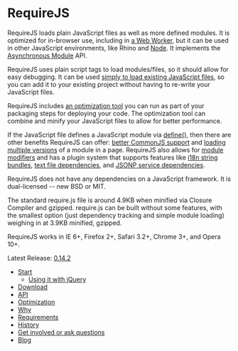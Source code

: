 # RequireJS

RequireJS loads plain JavaScript files as well as more defined modules. It is optimized for in-browser use, including in [a Web Worker](requirejs/tree/master/docs/api.md#webworker), but it can be used in other JavaScript environments, like Rhino and [Node](requirejs/tree/master/docs/node.md). It implements the [Asynchronous Module](http://wiki.commonjs.org/wiki/Modules/AsynchronousDefinition) API.

RequireJS uses plain script tags to load modules/files, so it should allow for easy debugging. It can be used [simply to load existing JavaScript files](requirejs/tree/master/docs/api.md#jsfiles), so you can add it to your existing project without having to re-write your JavaScript files.

RequireJS includes [an optimization tool](requirejs/tree/master/docs/optimization.md) you can run as part of your packaging steps for deploying your code. The optimization tool can combine and minify your JavaScript files to allow for better performance.

If the JavaScript file defines a JavaScript module via [define()](requirejs/tree/master/docs/api.md#define), then there are other benefits RequireJS can offer: [better CommonJS support](requirejs/tree/master/docs/commonjs.md) and [loading multiple versions](requirejs/tree/master/docs/api.md#multiversion) of a module in a page. RequireJS also allows for [module modifiers](requirejs/tree/master/docs/api.md#modifiers) and has a plugin system that supports features like [i18n string bundles](requirejs/tree/master/docs/api.md#i18n), [text file dependencies](requirejs/tree/master/docs/api.md#text), and [JSONP service dependencies](requirejs/tree/master/docs/api.md#jsonp).

RequireJS does not have any dependencies on a JavaScript framework. It is dual-licensed -- new BSD or MIT.

The standard require.js file is around 4.9KB when minified via Closure Compiler and gzipped. require.js can be built without some features, with the smallest option (just dependency tracking and simple module loading) weighing in at 3.9KB minified, gzipped.

RequireJS works in IE 6+, Firefox 2+, Safari 3.2+, Chrome 3+, and Opera 10+.

Latest Release: [0.14.2](http://requirejs.org/docs/download.html)

* [Start](requirejs/tree/master/docs/start.md)
    * [Using it with jQuery](requirejs/tree/master/docs/jquery.md)
* [Download](requirejs/tree/master/docs/download.md)
* [API](requirejs/tree/master/docs/api.md)
* [Optimization](requirejs/tree/master/docs/optimization.md)
* [Why](requirejs/tree/master/docs/why.md)
* [Requirements](requirejs/tree/master/docs/requirements.md)
* [History](requirejs/tree/master/docs/history.md)
* [Get involved or ask questions](http://groups.google.com/group/requirejs)
* [Blog](http://tagneto.blogspot.com)
